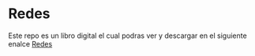 # Redes

Este repo es un libro digital el cual podras ver y descargar en el siguiente enalce [Redes](https://lobilux-dev.github.io/Apuntes-de-redes/)

